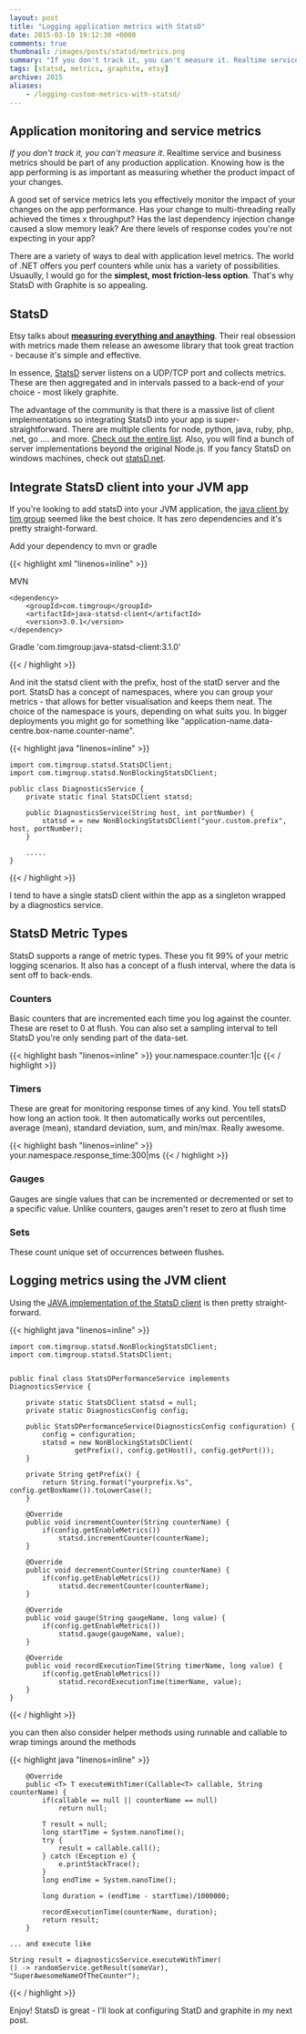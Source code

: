 ```yaml
---
layout: post
title: "Logging application metrics with StatsD"
date: 2015-03-10 19:12:30 +0000
comments: true
thumbnail: /images/posts/statsd/metrics.png
summary: "If you don't track it, you can't measure it. Realtime service and business metrics should be part of any production application.  Knowing how is the app performing is as important as measuring whether the product impact of your changes."
tags: [statsd, metrics, graphite, etsy]
archive: 2015
aliases:
    - /logging-custom-metrics-with-statsd/
---
```


Application monitoring and service metrics
-------------------

*If you don't track it, you can't measure it*. Realtime service and business metrics should be part of any production application.
Knowing how is the app performing is as important as measuring whether the product impact of your changes.

A good set of service metrics lets you effectively monitor the impact of your changes on the app performance. 
Has your change to multi-threading really achieved the times x throughput? Has the last dependency injection change caused a slow memory leak?
Are there levels of response codes you're not expecting in your app?
<!--more-->

There are a variety of ways to deal with application level metrics. The world of .NET offers you perf counters while unix has a variety of possibilities. 
Usuaully, I would go for the **simplest, most friction-less option**. That's why StatsD with Graphite is so appealing.


StatsD
-------------------

Etsy talks about **[measuring everything and anaything](https://codeascraft.com/2011/02/15/measure-anything-measure-everything/)**.
Their real obsession with metrics made them release an awesome library that took great traction - because it's simple and effective.

In essence, [StatsD](https://github.com/etsy/statsd/) server listens on a UDP/TCP port and collects metrics. 
These are then aggregated and in intervals passed to a back-end of your choice - most likely graphite.
 
The advantage of the community is that there is a massive list of client implementations so integrating StatsD into your app is super-straightforward.
There are multiple clients for node, python, java, ruby, php, .net, go .... and more. [Check out the entire list](https://github.com/etsy/statsd/wiki).
Also, you will find a bunch of server implementations beyond the original Node.js. If you fancy StatsD on windows machines, check out [statsD.net](https://github.com/lukevenediger/statsd.net).


Integrate StatsD client into your JVM app
-------------------

If you're looking to add statsD into your JVM application, the [java client by tim group](https://github.com/tim-group/java-statsd-client) seemed like the best choice.
It has zero dependencies and it's pretty straight-forward.

Add your dependency to mvn or gradle

{{< highlight xml "linenos=inline" >}}

MVN

    <dependency>
        <groupId>com.timgroup</groupId>
        <artifactId>java-statsd-client</artifactId>
        <version>3.0.1</version>
    </dependency>

Gradle
    'com.timgroup:java-statsd-client:3.1.0'

{{< / highlight >}}

And init the statsd client with the prefix, host of the statD server and the port. 
StatsD has a concept of namespaces, where you can group your metrics - that allows for better visualisation and keeps them neat. The choice of the namespace is yours, depending on what suits you. 
In bigger deployments you might go for something like "application-name.data-centre.box-name.counter-name". 

{{< highlight java "linenos=inline" >}}

    import com.timgroup.statsd.StatsDClient;
    import com.timgroup.statsd.NonBlockingStatsDClient;
    
    public class DiagnosticsService {
        private static final StatsDClient statsd;
    
        public DiagnosticsService(String host, int portNumber) {
            statsd = = new NonBlockingStatsDClient("your.custom.prefix", host, portNumber);
        }
        
        .....
    }
    
{{< / highlight >}}

I tend to have a single statsD client within the app as a singleton wrapped by a diagnostics service.

StatsD Metric Types
-------------------

StatsD supports a range of metric types. These you fit 99% of your metric logging scenarios.
It also has a concept of a flush interval, where the data is sent off to back-ends.

### Counters
Basic counters that are incremented each time you log against the counter. These are reset to 0 at flush.
You can also set a sampling interval to tell StatsD you're only sending part of the data-set.

{{< highlight bash "linenos=inline" >}}
    your.namespace.counter:1|c
{{< / highlight >}}


### Timers
These are great for monitoring response times of any kind. You tell statsD how long an action took.
It then automatically works out percentiles, average (mean), standard deviation, sum, and min/max. Really awesome.

{{< highlight bash "linenos=inline" >}}
    your.namespace.response_time:300|ms
{{< / highlight >}}

### Gauges
Gauges are single values that can be incremented or decremented or set to a specific value. Unlike counters, gauges aren't reset to zero at flush time


### Sets
These count unique set of occurrences between flushes.



Logging metrics using the JVM client
-------------------

Using the  [JAVA implementation of the StatsD client](https://github.com/tim-group/java-statsd-client) is then pretty straight-forward.


{{< highlight java "linenos=inline" >}}

    import com.timgroup.statsd.NonBlockingStatsDClient;
    import com.timgroup.statsd.StatsDClient;


    public final class StatsDPerformanceService implements DiagnosticsService {

        private static StatsDClient statsd = null;
        private static DiagnosticsConfig config;

        public StatsDPerformanceService(DiagnosticsConfig configuration) {
            config = configuration;
            statsd = new NonBlockingStatsDClient(
                    getPrefix(), config.getHost(), config.getPort());
        }

        private String getPrefix() {
            return String.format("yourprefix.%s", config.getBoxName()).toLowerCase();
        }

        @Override
        public void incrementCounter(String counterName) {
            if(config.getEnableMetrics())
                statsd.incrementCounter(counterName);
        }

        @Override
        public void decrementCounter(String counterName) {
            if(config.getEnableMetrics())
                statsd.decrementCounter(counterName);
        }

        @Override
        public void gauge(String gaugeName, long value) {
            if(config.getEnableMetrics())
                statsd.gauge(gaugeName, value);
        }

        @Override
        public void recordExecutionTime(String timerName, long value) {
            if(config.getEnableMetrics())
                statsd.recordExecutionTime(timerName, value);
        }
    }

{{< / highlight >}}

you can then also consider helper methods using runnable and callable to wrap timings around the methods

{{< highlight java "linenos=inline" >}}


        @Override
        public <T> T executeWithTimer(Callable<T> callable, String counterName) {
            if(callable == null || counterName == null)
                return null;

            T result = null;
            long startTime = System.nanoTime();
            try {
                result = callable.call();
            } catch (Exception e) {
                e.printStackTrace();
            }
            long endTime = System.nanoTime();

            long duration = (endTime - startTime)/1000000;

            recordExecutionTime(counterName, duration);
            return result;
        }

    ... and execute like

    String result = diagnosticsService.executeWithTimer(
    () -> randomService.getResult(someVar), "SuperAwesomeNameOfTheCounter");

{{< / highlight >}}

Enjoy! StatsD is great - I'll look at configuring StatD and graphite in my next post.